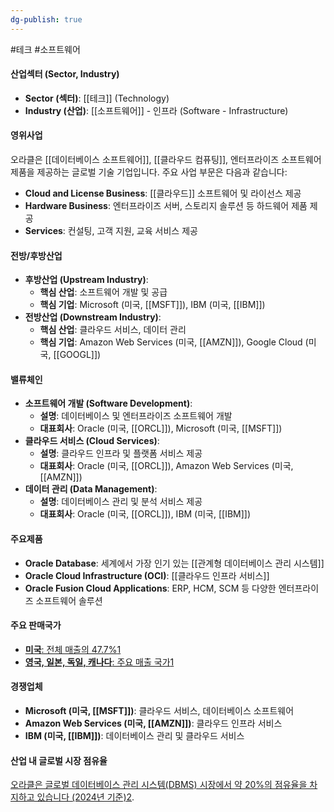 ```yaml
---
dg-publish: true
---
```

#테크 #소프트웨어

#### 산업섹터 (Sector, Industry)

- **Sector (섹터)**: [[테크]] (Technology)
- **Industry (산업)**: [[소프트웨어]] - 인프라 (Software - Infrastructure)

#### 영위사업

오라클은 [[데이터베이스 소프트웨어]], [[클라우드 컴퓨팅]], 엔터프라이즈 소프트웨어 제품을 제공하는 글로벌 기술 기업입니다. 주요 사업 부문은 다음과 같습니다:

- **Cloud and License Business**: [[클라우드]] 소프트웨어 및 라이선스 제공
- **Hardware Business**: 엔터프라이즈 서버, 스토리지 솔루션 등 하드웨어 제품 제공
- **Services**: 컨설팅, 고객 지원, 교육 서비스 제공

#### 전방/후방산업

- **후방산업 (Upstream Industry)**:
    - **핵심 산업**: 소프트웨어 개발 및 공급
    - **핵심 기업**: Microsoft (미국, [[MSFT]]), IBM (미국, [[IBM]])
- **전방산업 (Downstream Industry)**:
    - **핵심 산업**: 클라우드 서비스, 데이터 관리
    - **핵심 기업**: Amazon Web Services (미국, [[AMZN]]), Google Cloud (미국, [[GOOGL]])

#### 밸류체인

- **소프트웨어 개발 (Software Development)**:
    - **설명**: 데이터베이스 및 엔터프라이즈 소프트웨어 개발
    - **대표회사**: Oracle (미국, [[ORCL]]), Microsoft (미국, [[MSFT]])
- **클라우드 서비스 (Cloud Services)**:
    - **설명**: 클라우드 인프라 및 플랫폼 서비스 제공
    - **대표회사**: Oracle (미국, [[ORCL]]), Amazon Web Services (미국, [[AMZN]])
- **데이터 관리 (Data Management)**:
    - **설명**: 데이터베이스 관리 및 분석 서비스 제공
    - **대표회사**: Oracle (미국, [[ORCL]]), IBM (미국, [[IBM]])

#### 주요제품

- **Oracle Database**: 세계에서 가장 인기 있는 [[관계형 데이터베이스 관리 시스템]]
- **Oracle Cloud Infrastructure (OCI)**: [[클라우드 인프라 서비스]]
- **Oracle Fusion Cloud Applications**: ERP, HCM, SCM 등 다양한 엔터프라이즈 소프트웨어 솔루션

#### 주요 판매국가

- [**미국**: 전체 매출의 47.7%](https://www.marketscreener.com/quote/stock/ORACLE-CORPORATION-13620698/company/)[1](https://www.marketscreener.com/quote/stock/ORACLE-CORPORATION-13620698/company/)
- [**영국, 일본, 독일, 캐나다**: 주요 매출 국가](https://www.marketscreener.com/quote/stock/ORACLE-CORPORATION-13620698/company/)[1](https://www.marketscreener.com/quote/stock/ORACLE-CORPORATION-13620698/company/)

#### 경쟁업체

- **Microsoft (미국, [[MSFT]])**: 클라우드 서비스, 데이터베이스 소프트웨어
- **Amazon Web Services (미국, [[AMZN]])**: 클라우드 인프라 서비스
- **IBM (미국, [[IBM]])**: 데이터베이스 관리 및 클라우드 서비스

#### 산업 내 글로벌 시장 점유율

[오라클은 글로벌 데이터베이스 관리 시스템(DBMS) 시장에서 약 20%의 점유율을 차지하고 있습니다 (2024년 기준)](https://www.marketscreener.com/quote/stock/ORACLE-CORPORATION-13620698/company/)[2](https://www.statista.com/topics/2509/oracle/).